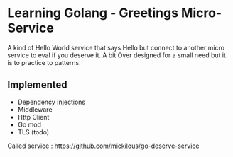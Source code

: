 # Learning Golang - Greetings Micro-Service
A kind of Hello World service that says Hello but connect to another micro service to eval if you deserve it.
A bit Over designed for a small need but it is to practice to patterns.

## Implemented
- Dependency Injections
- Middleware
- Http Client
- Go mod
- TLS (todo)
 
Called service : 
https://github.com/mickilous/go-deserve-service